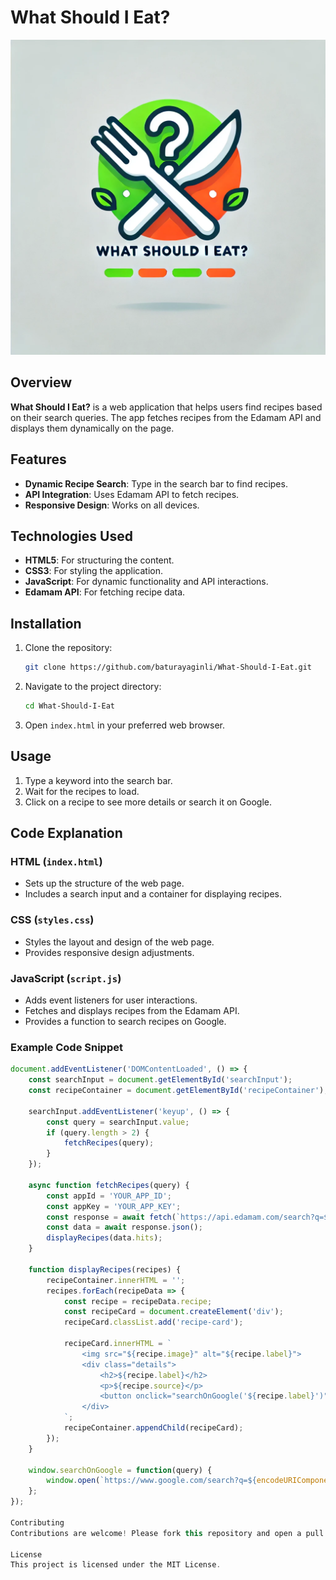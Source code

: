 # What Should I Eat?

![Project Logo](logo.png)

## Overview

**What Should I Eat?** is a web application that helps users find recipes based on their search queries. The app fetches recipes from the Edamam API and displays them dynamically on the page.

## Features

- **Dynamic Recipe Search**: Type in the search bar to find recipes.
- **API Integration**: Uses Edamam API to fetch recipes.
- **Responsive Design**: Works on all devices.

## Technologies Used

- **HTML5**: For structuring the content.
- **CSS3**: For styling the application.
- **JavaScript**: For dynamic functionality and API interactions.
- **Edamam API**: For fetching recipe data.

## Installation

1. Clone the repository:
    ```bash
    git clone https://github.com/baturayaginli/What-Should-I-Eat.git
    ```
2. Navigate to the project directory:
    ```bash
    cd What-Should-I-Eat
    ```
3. Open `index.html` in your preferred web browser.

## Usage

1. Type a keyword into the search bar.
2. Wait for the recipes to load.
3. Click on a recipe to see more details or search it on Google.

## Code Explanation

### HTML (`index.html`)
- Sets up the structure of the web page.
- Includes a search input and a container for displaying recipes.

### CSS (`styles.css`)
- Styles the layout and design of the web page.
- Provides responsive design adjustments.

### JavaScript (`script.js`)
- Adds event listeners for user interactions.
- Fetches and displays recipes from the Edamam API.
- Provides a function to search recipes on Google.

### Example Code Snippet

```javascript
document.addEventListener('DOMContentLoaded', () => {
    const searchInput = document.getElementById('searchInput');
    const recipeContainer = document.getElementById('recipeContainer');

    searchInput.addEventListener('keyup', () => {
        const query = searchInput.value;
        if (query.length > 2) {
            fetchRecipes(query);
        }
    });

    async function fetchRecipes(query) {
        const appId = 'YOUR_APP_ID';
        const appKey = 'YOUR_APP_KEY';
        const response = await fetch(`https://api.edamam.com/search?q=${query}&app_id=${appId}&app_key=${appKey}`);
        const data = await response.json();
        displayRecipes(data.hits);
    }

    function displayRecipes(recipes) {
        recipeContainer.innerHTML = '';
        recipes.forEach(recipeData => {
            const recipe = recipeData.recipe;
            const recipeCard = document.createElement('div');
            recipeCard.classList.add('recipe-card');

            recipeCard.innerHTML = `
                <img src="${recipe.image}" alt="${recipe.label}">
                <div class="details">
                    <h2>${recipe.label}</h2>
                    <p>${recipe.source}</p>
                    <button onclick="searchOnGoogle('${recipe.label}')">Search this on Google</button>
                </div>
            `;
            recipeContainer.appendChild(recipeCard);
        });
    }

    window.searchOnGoogle = function(query) {
        window.open(`https://www.google.com/search?q=${encodeURIComponent(query)} recipe`, '_blank');
    };
});

Contributing
Contributions are welcome! Please fork this repository and open a pull request to add new features or fix bugs.

License
This project is licensed under the MIT License.
